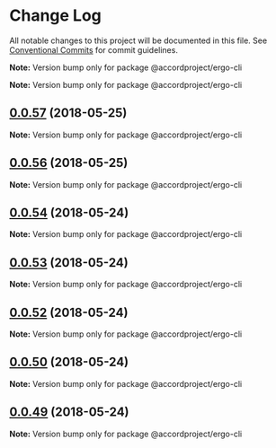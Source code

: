 # Change Log

All notable changes to this project will be documented in this file.
See [Conventional Commits](https://conventionalcommits.org) for commit guidelines.



**Note:** Version bump only for package @accordproject/ergo-cli







**Note:** Version bump only for package @accordproject/ergo-cli





<a name="0.0.57"></a>
## [0.0.57](https://github.com/accordproject/ergo/compare/v0.0.48...v0.0.57) (2018-05-25)




**Note:** Version bump only for package @accordproject/ergo-cli

<a name="0.0.56"></a>
## [0.0.56](https://github.com/accordproject/ergo/compare/v0.0.48...v0.0.56) (2018-05-25)




**Note:** Version bump only for package @accordproject/ergo-cli

<a name="0.0.54"></a>
## [0.0.54](https://github.com/accordproject/ergo/compare/v0.0.48...v0.0.54) (2018-05-24)




**Note:** Version bump only for package @accordproject/ergo-cli

<a name="0.0.53"></a>
## [0.0.53](https://github.com/accordproject/ergo/compare/v0.0.52...v0.0.53) (2018-05-24)




**Note:** Version bump only for package @accordproject/ergo-cli

<a name="0.0.52"></a>
## [0.0.52](https://github.com/accordproject/ergo/compare/v0.0.48...v0.0.52) (2018-05-24)




**Note:** Version bump only for package @accordproject/ergo-cli

<a name="0.0.50"></a>
## [0.0.50](https://github.com/accordproject/ergo/compare/v0.0.49...v0.0.50) (2018-05-24)




**Note:** Version bump only for package @accordproject/ergo-cli

<a name="0.0.49"></a>
## [0.0.49](https://github.com/accordproject/ergo/compare/v0.0.48...v0.0.49) (2018-05-24)




**Note:** Version bump only for package @accordproject/ergo-cli
